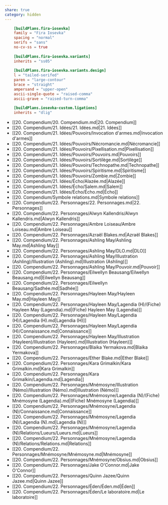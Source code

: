 ```yaml
---
share: true
category: hidden
---
```

```toml
	[buildPlans.fira-iosevka]
	family = "Fira Iosevka"
	spacing = "normal"
	serifs = "sans"
	no-cv-ss = true
	
	[buildPlans.fira-iosevka.variants]
	inherits = "ss05"
	
	[buildPlans.fira-iosevka.variants.design]
	l = "tailed-serifed"
	paren = "large-contour"
	brace = "straight"
	ampersand = "upper-open"
	ascii-single-quote = "raised-comma"
	ascii-grave = "raised-turn-comma"
	
	[buildPlans.iosevka-custom.ligations]
	inherits = "dlig"
```

- [[20. Compendium/20. Compendium.md|20. Compendium]]
- [[20. Compendium/21. Idées/21. Idées.md|21. Idées]]
- [[20. Compendium/21. Idées/Pouvoirs/Invocation d'armes.md|Invocation d'armes]]
- [[20. Compendium/21. Idées/Pouvoirs/Nécromancie.md|Nécromancie]]
- [[20. Compendium/21. Idées/Pouvoirs/Pixellisation.md|Pixellisation]]
- [[20. Compendium/21. Idées/Pouvoirs/Pouvoirs.md|Pouvoirs]]
- [[20. Compendium/21. Idées/Pouvoirs/Sortilège.md|Sortilège]]
- [[20. Compendium/21. Idées/Pouvoirs/Technopathe.md|Technopathe]]
- [[20. Compendium/21. Idées/Pouvoirs/Spiritisme.md|Spiritisme]]
- [[20. Compendium/21. Idées/Pouvoirs/Zombie.md|Zombie]]
- [[20. Compendium/21. Idées/Écho/Alazée.md|Alazée]]
- [[20. Compendium/21. Idées/Écho/Salem.md|Salem]]
- [[20. Compendium/21. Idées/Écho/Écho.md|Écho]]
- [[20. Compendium/Symbole relations.md|Symbole relations]]
- [[20. Compendium/22. Personnages/22. Personnages.md|22. Personnages]]
- [[20. Compendium/22. Personnages/Alwyn Kallendris/Alwyn Kallendris.md|Alwyn Kallendris]]
- [[20. Compendium/22. Personnages/Ambre Loiseau/Ambre Loiseau.md|Ambre Loiseau]]
- [[20. Compendium/22. Personnages/Azraël Blakes.md|Azraël Blakes]]
- [[20. Compendium/22. Personnages/Ashling May/Ashling May.md|Ashling May]]
- [[20. Compendium/22. Personnages/Ashling May/DLO.md|DLO]]
- [[20. Compendium/22. Personnages/Ashling May/Illustration (Ashling)/Illustration (Ashling).md|Illustration (Ashling)]]
- [[20. Compendium/22. Personnages/Ashling May/Pouvoir.md|Pouvoir]]
- [[20. Compendium/22. Personnages/Eilwellyn Beausang/Eilwellyn Beausang.md|Eilwellyn Beausang]]
- [[20. Compendium/22. Personnages/Eilwellyn Beausang/Sadhée.md|Sadhée]]
- [[20. Compendium/22. Personnages/Hayleen May/Hayleen May.md|Hayleen May]]
- [[20. Compendium/22. Personnages/Hayleen May/Lagendia (H)/(Fiche) Hayleen May (Lagendia).md|(Fiche) Hayleen May (Lagendia)]]
- [[20. Compendium/22. Personnages/Hayleen May/Lagendia (H)/Lagendia (H).md|Lagendia (H)]]
- [[20. Compendium/22. Personnages/Hayleen May/Lagendia (H)/Connaissance.md|Connaissance]]
- [[20. Compendium/22. Personnages/Hayleen May/Illustration (Hayleen)/Illustration (Hayleen).md|Illustration (Hayleen)]]
- [[20. Compendium/22. Personnages/Blaika Yermakova.md|Blaika Yermakova]]
- [[20. Compendium/22. Personnages/Ether Blake.md|Ether Blake]]
- [[20. Compendium/22. Personnages/Kara Grimalkin/Kara Grimalkin.md|Kara Grimalkin]]
- [[20. Compendium/22. Personnages/Kara Grimalkin/Lagendia.md|Lagendia]]
- [[20. Compendium/22. Personnages/Mnémosyne/Illustration (Némo)/Illustration (Némo).md|Illustration (Némo)]]
- [[20. Compendium/22. Personnages/Mnémosyne/Lagendia (N)/(Fiche) Mnémosyne (Lagendia).md|(Fiche) Mnémosyne (Lagendia)]]
- [[20. Compendium/22. Personnages/Mnémosyne/Lagendia (N)/Connaissance.md|Connaissance]]
- [[20. Compendium/22. Personnages/Mnémosyne/Lagendia (N)/Lagendia (N).md|Lagendia (N)]]
- [[20. Compendium/22. Personnages/Mnémosyne/Lagendia (N)/Relations/Lueurs/Lueurs.md|Lueurs]]
- [[20. Compendium/22. Personnages/Mnémosyne/Lagendia (N)/Relations/Relations.md|Relations]]
- [[20. Compendium/22. Personnages/Mnémosyne/Mnémosyne.md|Mnémosyne]]
- [[20. Compendium/22. Personnages/Mnémosyne/Obsius.md|Obsius]]
- [[20. Compendium/22. Personnages/Jake O'Connor.md|Jake O'Connor]]
- [[20. Compendium/22. Personnages/Quinn Jazee/Quinn Jazee.md|Quinn Jazee]]
- [[20. Compendium/22. Personnages/Éden/Éden.md|Éden]]
- [[20. Compendium/22. Personnages/Éden/Le laboratoire.md|Le laboratoire]]

